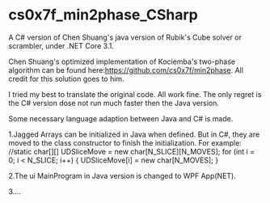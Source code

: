 # cs0x7f_min2phase_CSharp
A C# version of Chen Shuang's java version of Rubik's Cube solver or scrambler,  under .NET Core 3.1.

Chen Shuang's optimized implementation of Kociemba's two-phase algorithm can be found here:https://github.com/cs0x7f/min2phase.
All credit for this solution goes to him.

I tried my best to translate the original code. All work fine. The only regret is the C# version dose not run much faster then the Java version.  

Some necessary language adaption between Java and C# is made. 

1.Jagged Arrays can be initialized in Java when defined. But in C#, they are moved to the class constructor to finish the initialization. For example:
            //static char[][] UDSliceMove = new char[N_SLICE][N_MOVES];
            for (int i = 0; i < N_SLICE; i++)
            {
                UDSliceMove[i] = new char[N_MOVES];
            }
            
2.The ui MainProgram in Java version is changed to WPF App(NET).

3....
